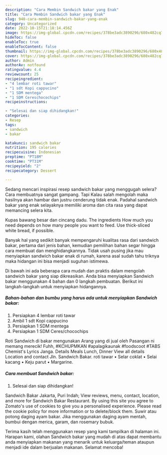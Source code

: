 ```yaml
---
description: "Cara Membin Sandwich bakar yang Enak"
title: "Cara Membin Sandwich bakar yang Enak"
slug: 940-cara-membin-sandwich-bakar-yang-enak
category: Uncategorized
date: 2022-10-15T21:18:14.456Z
image: https://img-global.cpcdn.com/recipes/378be3adc3890296/680x482cq70/sandwich-bakar-foto-resep-utama.jpg
hideToc: false
enableToc: true
enableTocContent: false
thumbnail: https://img-global.cpcdn.com/recipes/378be3adc3890296/680x482cq70/sandwich-bakar-foto-resep-utama.jpg
cover: https://img-global.cpcdn.com/recipes/378be3adc3890296/680x482cq70/sandwich-bakar-foto-resep-utama.jpg
author: Admin
authorAv: notfound
ratingvalue: 4.4
reviewcount: 25
recipeingredient:
- "4 lembar roti tawar"
- "1 sdt Kopi cappucino"
- "1 SDM mentega"
- "1 SDM Cereschocochips"
recipeinstructions:

- "Selesai dan siap dihidangkan!"
categories:
- Resep
tags:
- sandwich
- bakar

katakunci: sandwich bakar 
nutrition: 195 calories
recipecuisine: Indonesian
preptime: "PT18M"
cooktime: "PT31M"
recipeyield: "2"
recipecategory: Dessert

---
```



Sedang mencari inspirasi resep sandwich bakar yang menggugah selera? Cara membuatnya sangat gampang. Tapi Kalau salah mengolah maka hasilnya akan hambar dan justru cenderung tidak enak. Padahal sandwich bakar yang enak selayaknya memiliki aroma dan cita rasa yang dapat memancing selera kita.


Kupas bawang besar dan cincang dadu. The ingredients How much you need depends on how many people you want to feed. Use thick-sliced white bread, if possible.

Banyak hal yang sedikit banyak mempengaruhi kualitas rasa dari sandwich bakar, pertama dari jenis bahan, kemudian pemilihan bahan segar hingga cara membuat dan menghidangkannya. Tidak usah pusing jika mau menyiapkan sandwich bakar enak di rumah, karena asal sudah tahu triknya maka hidangan ini bisa menjadi suguhan istimewa.


Di bawah ini ada beberapa cara mudah dan praktis dalam mengolah sandwich bakar yang siap dikreasikan. Anda bisa menyiapkan Sandwich bakar menggunakan 4 bahan dan 0 langkah pembuatan. Berikut ini langkah-langkah untuk menyiapkan hidangannya.

<!--inarticleads1-->

##### Bahan-bahan dan bumbu yang harus ada untuk menyiapkan Sandwich bakar:

1. Persiapkan 4 lembar roti tawar
1. Ambil 1 sdt Kopi cappucino
1. Persiapkan 1 SDM mentega
1. Persiapkan 1 SDM Ceres/chocochips


Roti Sandwich di bakar mengunakan Arang yang di jual oleh Pasangan ni memang merecik! Fuhh, #KCHUPMKAN #apalagikaunak #foodscoot #TABS Chemist&#39;s Lyrics Janga. Details Meals Lunch, Dinner View all details Location and contact Jln. Sandwich Bakar. roti tawar • Selar coklat • Selai kacang • Keju parut • Margarine. 

<!--inarticleads2-->

##### Cara membuat Sandwich bakar:


1. Selesai dan siap dihidangkan!

Sandwich Bakar Jakarta, Puri Indah; View reviews, menu, contact, location, and more for Sandwich Bakar Restaurant. By using this site you agree to Zomato&#39;s use of cookies to give you a personalised experience. Please read the cookie policy for more information or to delete/block them. Suwir atau potong daging ayam bakar. Jika menggunakan daging ayam mentah, bumbui dengan merica, garam, dan rosemary bubuk. 

Terima kasih telah menggunakan resep yang kami tampilkan di halaman ini. Harapan kami, olahan Sandwich bakar yang mudah di atas dapat membantu anda menyiapkan makanan yang menarik untuk keluarga/teman ataupun menjadi ide dalam berjualan makanan. Selamat mencoba!
